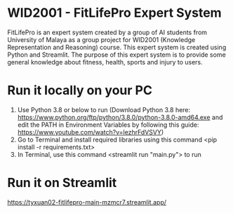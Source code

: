 # WID2001 - FitLifePro Expert System
FitLifePro is an expert system created by a group of AI students from University of Malaya as a group project for WID2001 (Knowledge Representation and Reasoning) course. This expert system is created using Python and Streamlit. The purpose of this expert system is to provide some general knowledge about fitness, health, sports and injury to users. 

# Run it locally on your PC
1. Use Python 3.8 or below to run (Download Python 3.8 here: https://www.python.org/ftp/python/3.8.0/python-3.8.0-amd64.exe and edit the PATH in Environment Variables by following this guide: https://www.youtube.com/watch?v=lezhrFdVSVY)
2. Go to Terminal and install required libraries using this command <pip install -r requirements.txt>
3. In Terminal, use this command <streamlit run "main.py"> to run

# Run it on Streamlit
https://tyxuan02-fitlifepro-main-mzmcr7.streamlit.app/

